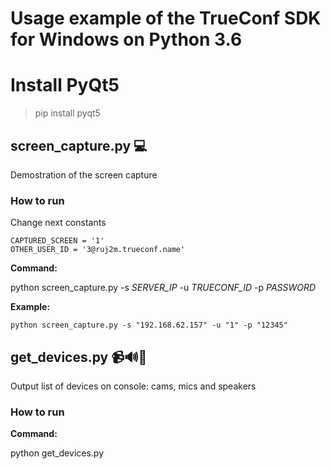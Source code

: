 # Usage example of the TrueConf SDK for Windows on Python 3.6

# Install PyQt5
> pip install pyqt5

## screen_capture.py 💻
Demostration of the screen capture

### How to run
Change next constants
```
CAPTURED_SCREEN = '1'
OTHER_USER_ID = '3@ruj2m.trueconf.name'
```

**Command:**

python screen_capture.py -s *SERVER_IP* -u *TRUECONF_ID* -p *PASSWORD*

**Example:**
```
python screen_capture.py -s "192.168.62.157" -u "1" -p "12345"
```

## get_devices.py 📹🔊🎤
Output list of devices on console: cams, mics and speakers

### How to run
**Command:**

python get_devices.py
